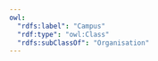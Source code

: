 ```yaml
---
owl:
  "rdfs:label": "Campus"
  "rdf:type": "owl:Class"
  "rdfs:subClassOf": "Organisation"
---
```


<OntologyTable frontMatter={frontMatter}/>
